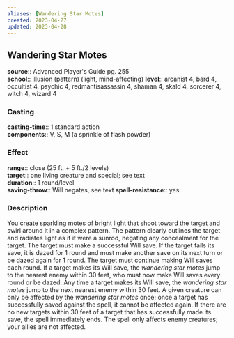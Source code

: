 ```yaml
---
aliases: [Wandering Star Motes]
created: 2023-04-27
updated: 2023-04-28
---
```


## Wandering Star Motes

**source**:: Advanced Player's Guide pg. 255  
**school**:: illusion (pattern) (light, mind-affecting)
**level**:: arcanist 4, bard 4, occultist 4, psychic 4, redmantisassassin 4, shaman 4, skald 4, sorcerer 4, witch 4, wizard 4

### Casting

**casting-time**:: 1 standard action  
**components**:: V, S, M (a sprinkle of flash powder)

### Effect

**range**:: close (25 ft. + 5 ft./2 levels)  
**target**:: one living creature and special; see text  
**duration**:: 1 round/level  
**saving-throw**:: Will negates, see text
**spell-resistance**:: yes

### Description

You create sparkling motes of bright light that shoot toward the target and swirl around it in a complex pattern. The pattern clearly outlines the target and radiates light as if it were a sunrod, negating any concealment for the target. The target must make a successful Will save. If the target fails its save, it is dazed for 1 round and must make another save on its next turn or be dazed again for 1 round. The target must continue making Will saves each round. If a target makes its Will save, the *wandering star motes* jump to the nearest enemy within 30 feet, who must now make Will saves every round or be dazed. Any time a target makes its Will save, the *wandering star motes* jump to the next nearest enemy within 30 feet. A given creature can only be affected by the *wandering star motes* once; once a target has successfully saved against the spell, it cannot be affected again. If there are no new targets within 30 feet of a target that has successfully made its save, the spell immediately ends. The spell only affects enemy creatures; your allies are not affected.
